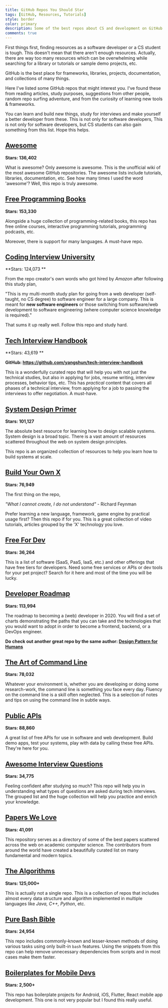 ```yaml
---
title: GitHub Repos You Should Star
tags: [GitHub, Resources, Tutorials]
style: border
color: primary
description: Some of the best repos about CS and development on GitHub.
comments: true
---
```



First things first, finding resources as a software developer or a CS student is tough. This doesn't mean that there aren't enough resources. Actually, there are way too many resources which can be overwhelming while searching for a library or tutorials or sample demo projects, etc.

GitHub is the best place for frameworks, libraries, projects, documentation, and collections of many things. 

Here I've listed some GitHub repos that might interest you. I've found these from reading articles, study purposes, suggestions from other people, random repo surfing adventure, and from the curiosity of learning new tools & frameworks. 

You can  learn and build new things, study for interviews and make yourself a better developer from these. This is not only for software developers, This is not only for software developers, but CS students can also gain something from this list. Hope this helps.



## [Awesome](https://github.com/sindresorhus/awesome)

**Stars: 136,402**

What is awesome? Only awesome is awesome. This is the unofficial wiki of the most awesome GitHub repositories. The awesome lists include tutorials, libraries, documentation, etc.
See how many times I used the word 'awesome'? Well, this repo is truly awesome.



## [Free Programming Books](https://github.com/EbookFoundation/free-programming-books)

**Stars: 153,330**

Alongside a huge collection of programming-related books, this repo has free online courses, interactive programming tutorials, programming podcasts, etc. 

Moreover, there is support for many languages. A must-have repo.



## [Coding Interview University](https://github.com/jwasham/coding-interview-university)

**Stars: 124,073 **

From the repo creator's own words who got hired by *Amazon* after following this study plan,

"This is my multi-month study plan for going from a web developer (self-taught, no CS degree) to software engineer for a large company. This is meant for **new software engineers** or those switching from software/web development to software engineering (where computer science knowledge is required)."

That sums it up really well. Follow this repo and study hard.



## [Tech Interview Handbook](https://yangshun.github.io/tech-interview-handbook/)

**Stars: 43,619 **

**GitHub: https://github.com/yangshun/tech-interview-handbook**

This is a wonderfully curated repo that will help you with not just the technical studies, but also in applying for jobs, resume writing, interview processes, behavior tips, etc. This has *practical* content that covers all phases of a technical interview, from applying for a job to passing the interviews to offer negotiation. A must-have.



## [System Design Primer](https://github.com/donnemartin/system-design-primer)

**Stars: 101,127**

The absolute best resource for learning how to design scalable systems. System design is a broad topic. There is a vast amount of resources scattered throughout the web on system design principles.

This repo is an organized collection of resources to help you learn how to build systems at scale.



## [Build Your Own X](https://github.com/danistefanovic/build-your-own-x)

**Stars: 76,949**

The first thing on the repo,

*"What I cannot create, I do not understand"* - Richard Feynman

Prefer learning a new language, framework, game engine by practical usage first? Then this repo if for you. This is a great collection of video tutorials, articles grouped by the 'X' technology you love.



## [Free For Dev](https://github.com/ripienaar/free-for-dev)

**Stars: 36,264**

This is a list of software (SaaS, PaaS, IaaS, etc.) and other offerings that have free tiers for developers. Need some free services or APIs or dev tools for your pet project? Search for it here and most of the time you will be lucky.



## [Developer Roadmap](https://github.com/kamranahmedse/developer-roadmap)

**Stars: 113,994**

The roadmap to becoming a (web) developer in 2020. You will find a set of charts demonstrating the paths that you can take and the technologies that you would want to adopt in order to become a frontend, backend, or a DevOps engineer.

**Do check out another great repo by the same author: [Design Pattern for Humans](https://github.com/kamranahmedse/design-patterns-for-humans)**



## [The Art of Command Line](https://github.com/jlevy/the-art-of-command-line)

**Stars: 78,032**

Whatever your environment is, whether you are developing or doing some research-work, the command line is something you face every day. Fluency on the command line is a skill often neglected. This is a selection of notes and tips on using the command line in subtle ways.



## [Public APIs](https://github.com/public-apis/public-apis)

**Stars: 88,860**

A great list of free APIs for use in software and web development. Build demo apps, test your systems, play with data by calling these free APIs. They're here for you.



## [Awesome Interview Questions](https://github.com/MaximAbramchuck/awesome-interview-questions)

**Stars: 34,775**

Feeling confident after studying so much? This repo will help you in understanding what types of questions are asked during tech interviews. The grouped list and the huge collection will help you practice and enrich your knowledge.



## [Papers We Love](https://github.com/papers-we-love/papers-we-love) 

**Stars: 41,091**

This repository serves as a directory of some of the best papers scattered across the web on academic computer science. The contributors from around the world have created a beautifully curated list on many fundamental and modern topics.



## [The Algorithms](https://github.com/TheAlgorithms)

**Stars: 125,000+**

This is actually not a single repo. This is a collection of repos that includes almost every data structure and algorithm implemented in multiple languages like *Java, C++, Python*, etc.



## [Pure Bash Bible](https://github.com/dylanaraps/pure-bash-bible)

**Stars: 24,954**

This repo includes commonly-known and lesser-known methods of doing various tasks using only built-in `bash` features. Using the snippets from this repo can help remove unnecessary dependencies from scripts and in most cases make them faster.



## [Boilerplates for Mobile Devs](https://github.com/SimpleBoilerplates)

**Stars: 2,500+**

This repo has boilerplate projects for Android, iOS, Flutter, React mobile app development. This one is not very popular but I found this really useful.